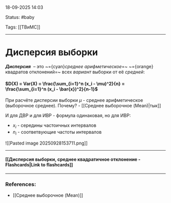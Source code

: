 
18-09-2025 14:03

Status: #baby

Tags: [[ТВиМС]]

---
# Дисперсия выборки

**_Дисперсия_**  – это ~={cyan}_среднее арифметическое_=~ ~={orange}квадратов отклонений=~ всех _вариант_ выборки от её _средней_:
#### $D(X) = Var(X) = \frac{\sum_{i=1}^n (x_i - \mu)^2}{n} = \frac{\sum_{i=1}^n (x_i - \bar{x})^2}{n-1}$

При расчёте дисперсии выборки $\mu$  - среднее арифметическое (выборочное среднее). Почему? - [[Среднее выборочное (Mean)|тык]]

И для ДВР и для ИВР - формула одинаковая, 
но для ИВР:
- $x_i$ -  середины частоичных интервалов
- $n_i$ - соответвующие частоты интервалов 



![[Pasted image 20250928153711.png]]


----
#### [[Дисперсия выборки, среднее квадратичное отклонение - Flashcards|Link to flashcards]]



---
### References:
- [[Среднее выборочное (Mean)]]
